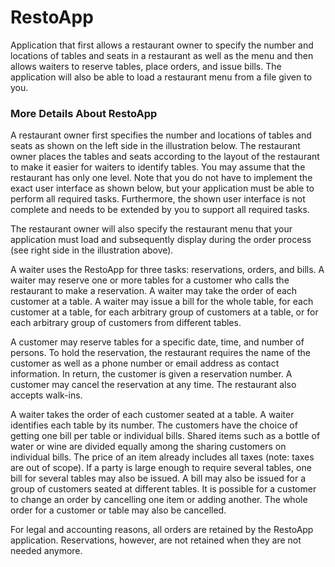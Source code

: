 # RestoApp
Application that first allows a restaurant owner to specify the number and
locations of tables and seats in a restaurant as well as the menu and then allows waiters to reserve
tables, place orders, and issue bills. The application will also be able to load a restaurant menu from a file
given to you.

### More Details About RestoApp
A restaurant owner first specifies the number and locations of tables and seats as shown on the left side
in the illustration below. The restaurant owner places the tables and seats according to the layout of the
restaurant to make it easier for waiters to identify tables. You may assume that the restaurant has only
one level. Note that you do not have to implement the exact user interface as shown below, but your
application must be able to perform all required tasks. Furthermore, the shown user interface is not
complete and needs to be extended by you to support all required tasks.

The restaurant owner will also specify the restaurant menu that your application must load and
subsequently display during the order process (see right side in the illustration above).

A waiter uses the RestoApp for three tasks: reservations, orders, and bills. A waiter may reserve one or
more tables for a customer who calls the restaurant to make a reservation. A waiter may take the order
of each customer at a table. A waiter may issue a bill for the whole table, for each customer at a table,
for each arbitrary group of customers at a table, or for each arbitrary group of customers from different
tables.

A customer may reserve tables for a specific date, time, and number of persons. To hold the reservation,
the restaurant requires the name of the customer as well as a phone number or email address as contact
information. In return, the customer is given a reservation number. A customer may cancel the
reservation at any time. The restaurant also accepts walk-ins.

A waiter takes the order of each customer seated at a table. A waiter identifies each table by its number.
The customers have the choice of getting one bill per table or individual bills. Shared items such as a
bottle of water or wine are divided equally among the sharing customers on individual bills. The price of
an item already includes all taxes (note: taxes are out of scope). If a party is large enough to require
several tables, one bill for several tables may also be issued. A bill may also be issued for a group of
customers seated at different tables. It is possible for a customer to change an order by cancelling one
item or adding another. The whole order for a customer or table may also be cancelled.

For legal and accounting reasons, all orders are retained by the RestoApp application. Reservations,
however, are not retained when they are not needed anymore.
